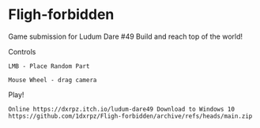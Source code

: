 # Fligh-forbidden
Game submission for Ludum Dare #49
Build and reach top of the world!

Controls

    LMB - Place Random Part

    Mouse Wheel - drag camera

Play!

    Online https://dxrpz.itch.io/ludum-dare49 Download to Windows 10 https://github.com/1dxrpz/Fligh-forbidden/archive/refs/heads/main.zip
